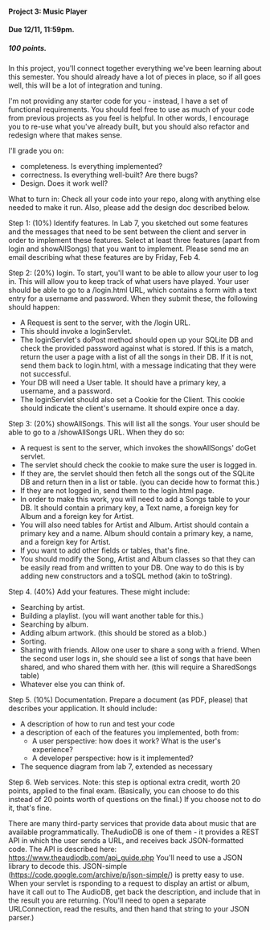 #### Project 3: Music Player

#### Due 12/11, 11:59pm.

##### 100 points.

In this project, you'll connect together everything we've been learning about this semester. You should already have a lot of pieces in place, so if all goes well, this will be a lot of integration and tuning.

I'm not providing any starter code for you - instead, I have a set of functional requirements. 
You should feel free to use as much of your code from previous projects as you feel is helpful. 
In other words, I encourage you to re-use what you've already built, but you should also refactor and redesign where that makes sense. 

I'll grade you on: 
- completeness. Is everything implemented? 
- correctness. Is everything well-built? Are there bugs?
- Design. Does it work well? 

What to turn in:
Check all your code into your repo, along with anything else needed to make it run. Also, please add the design doc described below. 

Step 1: (10%) Identify features. 
In Lab 7, you sketched out some features and the messages that need to be sent between the client and server in order to implement these features. Select at least three features (apart from login and showAllSongs) that you want to implement. Please send me an email describing what these features are by Friday, Feb 4. 

Step 2: (20%) login. 
To start, you'll want to be able to allow your user to log in. This will allow you to keep track of what users have played. 
Your user should be able to go to a /login.html URL, which contains a form with a text entry for a username and password. When they submit these, the following should happen:
- A Request is sent to the server, with the /login URL.
- This should invoke a loginServlet. 
- The loginServlet's doPost method should open up your SQLite DB and check the provided password against what is stored. If this is a match, return the user a page with a list of all the songs in their DB. If it is not, send them back to login.html, with a message indicating that they were not successful.
- Your DB will need a User table. It should have a primary key, a username, and a password.
- The loginServlet should also set a Cookie for the Client. This cookie should indicate the client's username. It should expire once a day.

Step 3: (20%) showAllSongs.  This will list all the songs.
Your user should be able to go to a /showAllSongs URL. When they do so:
- A request is sent to the server, which invokes the showAllSongs' doGet servlet.
- The servlet should check the cookie to make sure the user is logged in.
- If they are, the servlet should then fetch all the songs out of the SQLite DB and return then in a list or table. (you can decide how to format this.)
- If they are not logged in, send them to the login.html page.
- In order to make this work, you will need to add a Songs table to your DB. It should contain a primary key, a Text name, a foreign key for Album and a foreign key for Artist.
- You will also need tables for Artist and Album. Artist should contain a primary key and a name. Album should contain a primary key, a name, and a foreign key for Artist.
- If you want to add other fields or tables, that's fine.
- You should modify the Song, Artist and Album classes so that
 they can be easily read from and written to your DB. One way to do this is by adding new constructors and a toSQL method (akin to toString). 

Step 4. (40%) Add your features. 
These might include:
- Searching by artist.
- Building a playlist. (you will want another table for this.) 
- Searching by album.
- Adding album artwork. (this should be stored as a blob.) 
- Sorting.
- Sharing with friends. Allow one user to share a song with a friend. When the second user logs in, she should see a list of songs that have been shared, and who shared them with her. (this will require a SharedSongs table)
- Whatever else you can think of.

Step 5. (10%) Documentation.
Prepare a document (as PDF, please) that describes your application. It should include:
- A description of how to run and test your code
- a description of each of the features you implemented, both from:
	- A user perspective: how does it work? What is the user's experience?
	- A developer perspective: how is it implemented? 
- The sequence diagram from lab 7, extended as necessary

Step 6. Web services. 
Note: this step is optional extra credit, worth 20 points, applied to the final exam. (Basically, you can choose to do this instead of 20 points worth of questions on the final.) If you choose not to do it, that's fine.

There are many third-party services that provide data about music that are available programmatically. TheAudioDB is one of them - it provides a REST API in which the user sends a URL, and receives back JSON-formatted code.
The API is described here: https://www.theaudiodb.com/api_guide.php
You'll need to use a JSON library to decode this. 
JSON-simple (https://code.google.com/archive/p/json-simple/) is pretty easy to use.
When your servlet is rsponding to a request to display an artist or album, have it call out to The AudioDB, 
get back the description, and include that in the result you are returning. (You'll need to open a separate URLConnection, 
read the results, and then hand that string to your JSON parser.)



